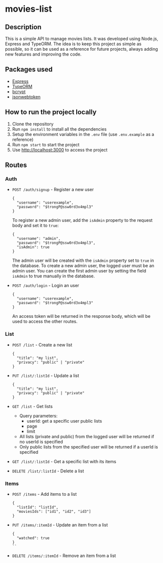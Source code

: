 # movies-list

## Description

This is a simple API to manage movies lists. It was developed using Node.js, Express and TypeORM.
The idea is to keep this project as simple as possible, so it can be used as a reference for future projects, always adding new features and improving the code.

## Packages used

- [Express](https://expressjs.com/)
- [TypeORM](https://typeorm.io/#/)
- [bcrypt](https://www.npmjs.com/package/bcrypt)
- [jsonwebtoken](https://www.npmjs.com/package/jsonwebtoken)


## How to run the project locally

1. Clone the repository
2. Run `npm install` to install all the dependencies
3. Setup the environment variables in the `.env` file (use `.env.example` as a reference)
3. Run `npm start` to start the project
4. Use [http://localhost:3000](http://localhost:3000) to access the project

## Routes

### Auth

- `POST /auth/signup` - Register a new user
  ```
  {
    "username": "userexample",
    "password": "$trongP@ssw0rd3x4mpl3"
  }
  ```
  To register a new admin user, add the `isAdmin` property to the request body and set it to `true`:
  ```
  {
    "username": "admin",
    "password": "$trongP@ssw0rd3x4mpl3",
    "isAdmin": true
  }
  ```
  The admin user will be created with the `isAdmin` property set to `true` in the database.
  To create a new admin user, the logged user must be an admin user.
  You can create the first admin user by setting the field `isAdmin` to true manually in the database.
  
- `POST /auth/login` - Login an user
  ```
  {
    "username": "userexample",
    "password": "$trongP@ssw0rd3x4mpl3"
  }
  ```
  An access token will be returned in the response body, which will be used to access the other routes.

### List

- `POST /list` - Create a new list
  ```
  {
    "title": "my list",
    "privacy": "public" | "private"
  }
  ```

- `PUT /list/:listId` - Update a list
  ```
  {
    "title": "my list",
    "privacy": "public" | "private"
  }
  ```

- `GET /list` - Get lists
    - Query parameters:
      - userId: get a specific user public lists
      - page
      - limit
    - All lists (private and public) from the logged user will be returned if no userId is specified
    - Only public lists from the specified user will be returned if a userId is specified

- `GET /list/:listId` - Get a specific list with its items

- `DELETE /list/:listId` - Delete a list


### Items

- `POST /items` - Add items to a list
   ```
   {
     "listId": "listId",
     "moviesIds": ["id1", "id2", "id3"]
   }
   ```

- `PUT /items/:itemId` - Update an item from a list
   ```
   {
     "watched": true
   }
   ``

- `DELETE /items/:itemId` - Remove an item from a list